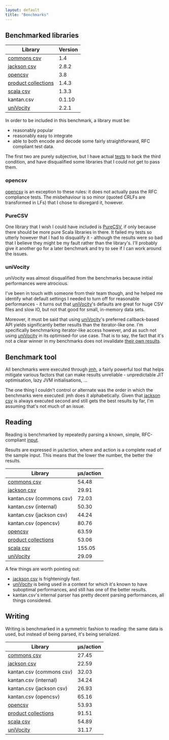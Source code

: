 ```yaml
---
layout: default
title: "Benchmarks"
---
```


## Benchmarked libraries

| Library               | Version  |
|-----------------------|----------|
| [commons csv]         |     1.4  |
| [jackson csv]         |   2.8.2  |
| [opencsv]             |     3.8  |
| [product collections] |   1.4.3  |
| [scala csv]           |   1.3.3  |
| kantan.csv            |   0.1.10 |
| [uniVocity]           |   2.2.1  |

In order to be included in this benchmark, a library must be:

* reasonably popular
* reasonably easy to integrate
* able to both encode and decode some fairly straightforward, RFC compliant test data.

The first two are purely subjective, but I have actual
[tests](https://github.com/nrinaudo/kantan.csv/tree/master/benchmark/src/test/scala/kantan/csv/benchmark) to back the third
condition, and have disqualified some libraries that I could not get to pass them.

### opencsv
[opencsv] is an exception to these rules: it does not actually pass the RFC compliance tests. The misbehaviour is so
minor (quoted CRLFs are transformed in LFs) that I chose to disregard it, however.

### PureCSV
One library that I wish I could have included is [PureCSV](https://github.com/melrief/PureCSV), if only because
there should be more pure Scala libraries in there. It failed my tests so utterly however that I had to disqualify it -
although the results were so bad that I believe they might be my fault rather than the library's. I'll probably give it
another go for a later benchmark and try to see if I can work around the issues.

### uniVocity
uniVocity was almost disqualified from the benchmarks because initial performances were atrocious.

I've been in touch with someone from their team though, and he helped me identify what default settings I needed
to turn off for reasonable performances - it turns out that [uniVocity]'s defaults are great for huge CSV files and slow
IO, but not that good for small, in-memory data sets.

Moreover, it must be said that using [uniVocity]'s preferred callback-based API yields significantly better results than
the iterator-like one. I'm specifically benchmarking iterator-like access however, and as such not using [uniVocity]
in its optimised-for use case. That is to say, the fact that it's not a clear winner in my benchmarks does not
invalidate [their own results](https://github.com/uniVocity/csv-parsers-comparison).

## Benchmark tool
All benchmarks were executed through [jmh](http://openjdk.java.net/projects/code-tools/jmh/), a fairly powerful tool
that helps mitigate various factors that can make results unreliable - unpredictable JIT optimisation, lazy JVM
initialisations, ...

The one thing I couldn't control or alternate was the order in which the benchmarks were executed: jmh does it
alphabetically. Given that [jackson csv] is always executed second and still gets the best results by far, I'm assuming
that's not much of an issue.

## Reading
Reading is benchmarked by repeatedly parsing a known, simple, RFC-compliant
[input](https://github.com/nrinaudo/kantan.csv/blob/master/benchmark/src/main/scala/kantan/csv/benchmark/package.scala).

Results are expressed in μs/action, where and action is a complete read of the sample input. This means that the lower
the number, the better the results.

| Library                  | μs/action |
|--------------------------|-----------|
| [commons csv]            |     54.48 |
| [jackson csv]            |     29.91 |
| kantan.csv (commons csv) |     72.03 |
| kantan.csv (internal)    |     50.30 |
| kantan.csv (jackson csv) |     44.24 |
| kantan.csv (opencsv)     |     80.76 |
| [opencsv]                |     63.59 |
| [product collections]    |     53.06 |
| [scala csv]              |    155.05 |
| [uniVocity]              |     29.09 |

A few things are worth pointing out:

* [jackson csv] is frighteningly fast.
* [uniVocity] is being used in a context for which it's known to have suboptimal performances, and still has one of the
  better results.
* kantan.csv's internal parser has pretty decent parsing performances, all things considered.


## Writing
Writing is benchmarked in a symmetric fashion to reading: the same data is used, but instead of being parsed, it's being
serialized.

| Library                  | μs/action |
|--------------------------|-----------|
| [commons csv]            |     27.45 |
| [jackson csv]            |     22.59 |
| kantan.csv (commons csv) |     32.03 |
| kantan.csv (internal)    |     34.24 |
| kantan.csv (jackson csv) |     26.93 |
| kantan.csv (opencsv)     |     65.16 |
| [opencsv]                |     53.93 |
| [product collections]    |     91.51 |
| [scala csv]              |     54.89 |
| [uniVocity]              |     31.17 |

[commons csv]:https://commons.apache.org/proper/commons-csv/
[jackson csv]:https://github.com/FasterXML/jackson-dataformat-csv
[opencsv]:http://opencsv.sourceforge.net
[scala csv]:https://github.com/tototoshi/scala-csv
[uniVocity]:https://github.com/uniVocity/uniVocity-parsers
[product collections]:https://github.com/marklister/product-collections
